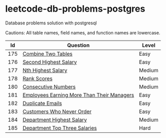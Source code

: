 # leetcode-db-problems-postgres
Database problems solution with postgresql

Cautions: All table names, field names, and function names are lowercase.

|Id|Question|Level|
|--|--|--|
|175|[Combine Two Tables](175.combine-two-tables)|Easy|
|176|[Second Highest Salary](176.second-highest-salary)|Easy|
|177|[Nth Highest Salary](177.nth-highest-salary)|Medium|
|178|[Rank Scores](178.rank-scores)|Medium|
|180|[Consecutive Numbers](180.consecutive-numbers)|Medium|
|181|[Employees Earning More Than Their Managers](181.employees-earning-more-than-their-managers)|Easy|
|182|[Duplicate Emails](182.duplicate-emails)|Easy|
|183|[Customers Who Never Order](183.customers-who-never-order)|Easy|
|184|[Department Highest Salary](184.department-highest-salary)|Medium|
|185|[Department Top Three Salaries](185.department-top-three-salaries)|Hard|